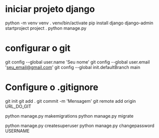 # iniciar projeto django

python -m venv venv
. venv/bin/activate
pip install django
django-admin startproject project .
python manage.py




# configurar o git

git config --global user.name 'Seu nome'
git config --global user.email 'seu_email@gmail.com'
git config --global init.defaultBranch main
# Configure o .gitignore
git init
git add .
git commit -m 'Mensagem'
git remote add origin URL_DO_GIT


python manage.py makemigrations
python manage.py migrate


python manage.py createsuperuser
python manage.py changepassword USERNAME